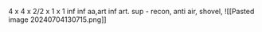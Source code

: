 4  x  4  x  2/2  x  1  x  1
inf   inf   aa,art  inf   art.
sup - recon, anti air, shovel,
![[Pasted image 20240704130715.png]]